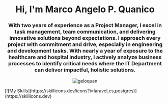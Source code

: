 <h1 align="center">Hi, I'm Marco Angelo P. Quanico</h1>

<h3 align="center">
  With two years of experience as a Project Manager, I excel in task management, team communication, and delivering innovative solutions beyond expectations.  
  I approach every project with commitment and drive, especially in engineering and development tasks. With nearly a year of exposure to the healthcare and hospital industry, I actively analyze business processes to identify critical needs where the IT Department can deliver impactful, holistic solutions.
</h3>

<p align="center"><img align="center" src="https://github-readme-stats.vercel.app/api/top-langs?username=geloquan&show_icons=true&locale=en&layout=compact" alt="geloquan" /></p>
<p>
  [![My Skills](https://skillicons.dev/icons?i=laravel,cs,postgres)](https://skillicons.dev)
</p>
